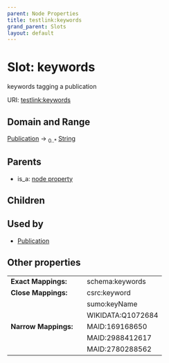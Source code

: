 ```yaml
---
parent: Node Properties
title: testlink:keywords
grand_parent: Slots
layout: default
---
```


# Slot: keywords


keywords tagging a publication

URI: [testlink:keywords](https://w3id.org/testlink/vocab/keywords)

## Domain and Range

[Publication](Publication.md) ->  <sub>0..*</sub> [String](types/String.md)

## Parents

 *  is_a: [node property](node_property.md)

## Children


## Used by

 * [Publication](Publication.md)

## Other properties

|  |  |  |
| --- | --- | --- |
| **Exact Mappings:** | | schema:keywords |
| **Close Mappings:** | | csrc:keyword |
|  | | sumo:keyName |
|  | | WIKIDATA:Q1072684 |
| **Narrow Mappings:** | | MAID:169168650 |
|  | | MAID:2988412617 |
|  | | MAID:2780288562 |

